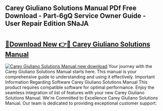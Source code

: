 ## Carey Giuliano Solutions Manual PDf Free Download - Part-6gQ Service Owner Guide - User Repair Edition SNaJA

# <h2><a href="http://bc66783.oget.top/?id=Carey+Giuliano+Solutions+Manual">🔗Download New 👉🔴 Carey Giuliano Solutions Manual</a></h2>

[![Carey Giuliano Solutions Manual new download](https://i.imgur.com/5g1atiW.png)](http://bc66783.oget.top/?id=Carey+Giuliano+Solutions+Manual)
Your journey with the Carey Giuliano Solutions Manual starts here. This manual is your comprehensive guide to understanding and using it effectively. Important Information Regarding Software Carey Giuliano Solutions Manual This product requires compatible software for optimal performance. Enjoy the seamless integration of list of features with your new Carey Giuliano Solutions Manual. We're Committed to Excellence Carey Giuliano Solutions Manual. Our team is dedicated to providing exceptional customer support.
